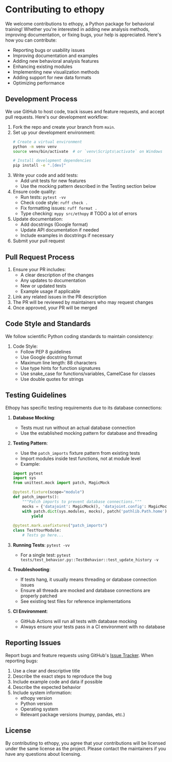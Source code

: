 # Contributing to ethopy

We welcome contributions to ethopy, a Python package for behavioral training! Whether you're interested in adding new analysis methods, improving documentation, or fixing bugs, your help is appreciated. Here's how you can contribute:

- Reporting bugs or usability issues
- Improving documentation and examples
- Adding new behavioral analysis features
- Enhancing existing modules
- Implementing new visualization methods
- Adding support for new data formats
- Optimizing performance

## Development Process

We use GitHub to host code, track issues and feature requests, and accept pull requests. Here's our development workflow:

1. Fork the repo and create your branch from `main`.
2. Set up your development environment:
   ```bash
   # Create a virtual environment
   python -m venv venv
   source venv/bin/activate  # or `venv\Scripts\activate` on Windows
   
   # Install development dependencies
   pip install -e ".[dev]"
   ```
3. Write your code and add tests:
   - Add unit tests for new features
   - Use the mocking pattern described in the Testing section below
4. Ensure code quality:
   - Run tests: `pytest -vv`
   - Check code style: `ruff check .`
   - Fix formatting issues: `ruff format .`
   - Type checking: `mypy src/ethopy` # TODO a lot of errors
5. Update documentation:
   - Add docstrings (Google format)
   - Update API documentation if needed
   - Include examples in docstrings if necessary
6. Submit your pull request

## Pull Request Process

1. Ensure your PR includes:
   - A clear description of the changes
   - Any updates to documentation
   - New or updated tests
   - Example usage if applicable
2. Link any related issues in the PR description
3. The PR will be reviewed by maintainers who may request changes
4. Once approved, your PR will be merged

## Code Style and Standards

We follow scientific Python coding standards to maintain consistency:

1. Code Style:
   - Follow PEP 8 guidelines
   - Use Google docstring format
   - Maximum line length: 88 characters
   - Use type hints for function signatures
   - Use snake_case for functions/variables, CamelCase for classes
   - Use double quotes for strings

## Testing Guidelines

Ethopy has specific testing requirements due to its database connections:

1. **Database Mocking**: 
   - Tests must run without an actual database connection
   - Use the established mocking pattern for database and threading

2. **Testing Pattern**:
   - Use the `patch_imports` fixture pattern from existing tests
   - Import modules inside test functions, not at module level
   - Example:
   ```python
   import pytest
   import sys
   from unittest.mock import patch, MagicMock
   
   @pytest.fixture(scope="module")
   def patch_imports():
       """Patch imports to prevent database connections."""
       mocks = {'datajoint': MagicMock(), 'datajoint.config': MagicMock()}
       with patch.dict(sys.modules, mocks), patch('pathlib.Path.home'), patch('threading.Thread'):
           yield
           
   @pytest.mark.usefixtures("patch_imports")
   class TestYourModule:
       # Tests go here...
   ```

3. **Running Tests**:
  `pytest -vv`
   - For a single test: `pytest tests/test_behavior.py::TestBehavior::test_update_history -v`

4. **Troubleshooting**:
   - If tests hang, it usually means threading or database connection issues
   - Ensure all threads are mocked and database connections are properly patched
   - See existing test files for reference implementations

5. **CI Environment**:
   - GitHub Actions will run all tests with database mocking
   - Always ensure your tests pass in a CI environment with no database


## Reporting Issues

Report bugs and feature requests using GitHub's [Issue Tracker](https://github.com/ef-lab/ethopy_package/issues). When reporting bugs:

1. Use a clear and descriptive title
2. Describe the exact steps to reproduce the bug
3. Include example code and data if possible
4. Describe the expected behavior
5. Include system information:
   - ethopy version
   - Python version
   - Operating system
   - Relevant package versions (numpy, pandas, etc.)

## License

By contributing to ethopy, you agree that your contributions will be licensed under the same license as the project. Please contact the maintainers if you have any questions about licensing.